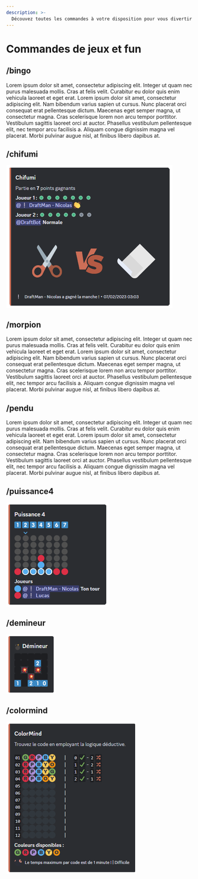 ```yaml
---
description: >-
  Découvez toutes les commandes à votre disposition pour vous divertir avec les membres de votre serveur.
---
```


# Commandes de jeux et fun

## /bingo

Lorem ipsum dolor sit amet, consectetur adipiscing elit. Integer ut quam nec purus malesuada mollis. Cras at felis velit. Curabitur eu dolor quis enim vehicula laoreet et eget erat. Lorem ipsum dolor sit amet, consectetur adipiscing elit. Nam bibendum varius sapien ut cursus. Nunc placerat orci consequat erat pellentesque dictum. Maecenas eget semper magna, ut consectetur magna. Cras scelerisque lorem non arcu tempor porttitor. Vestibulum sagittis laoreet orci at auctor. Phasellus vestibulum pellentesque elit, nec tempor arcu facilisis a. Aliquam congue dignissim magna vel placerat. Morbi pulvinar augue nisl, at finibus libero dapibus at.

## /chifumi

![Aperçu du jeu "Chifumi"](../.gitbook/assets/games-fun-commands/chifumi.png)

## /morpion

Lorem ipsum dolor sit amet, consectetur adipiscing elit. Integer ut quam nec purus malesuada mollis. Cras at felis velit. Curabitur eu dolor quis enim vehicula laoreet et eget erat. Lorem ipsum dolor sit amet, consectetur adipiscing elit. Nam bibendum varius sapien ut cursus. Nunc placerat orci consequat erat pellentesque dictum. Maecenas eget semper magna, ut consectetur magna. Cras scelerisque lorem non arcu tempor porttitor. Vestibulum sagittis laoreet orci at auctor. Phasellus vestibulum pellentesque elit, nec tempor arcu facilisis a. Aliquam congue dignissim magna vel placerat. Morbi pulvinar augue nisl, at finibus libero dapibus at.

## /pendu

Lorem ipsum dolor sit amet, consectetur adipiscing elit. Integer ut quam nec purus malesuada mollis. Cras at felis velit. Curabitur eu dolor quis enim vehicula laoreet et eget erat. Lorem ipsum dolor sit amet, consectetur adipiscing elit. Nam bibendum varius sapien ut cursus. Nunc placerat orci consequat erat pellentesque dictum. Maecenas eget semper magna, ut consectetur magna. Cras scelerisque lorem non arcu tempor porttitor. Vestibulum sagittis laoreet orci at auctor. Phasellus vestibulum pellentesque elit, nec tempor arcu facilisis a. Aliquam congue dignissim magna vel placerat. Morbi pulvinar augue nisl, at finibus libero dapibus at.

## /puissance4

![Aperçu du jeu "Puissance 4"](../.gitbook/assets/games-fun-commands/puissance4.png)


## /demineur

![Aperçu du jeu "Démineur"](../.gitbook/assets/games-fun-commands/demineur.png)

## /colormind

![Aperçu du jeu "ColorMind"](../.gitbook/assets/games-fun-commands/colormind.png)
